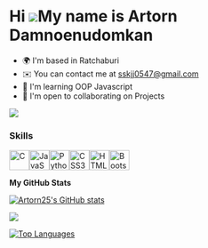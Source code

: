 Hi ![](https://user-images.githubusercontent.com/18350557/176309783-0785949b-9127-417c-8b55-ab5a4333674e.gif)My name is Artorn Damnoenudomkan
=============================================================================================================================================

* 🌍  I'm based in Ratchaburi
* ✉️  You can contact me at [sskjj0547@gmail.com](mailto:sskjj0547@gmail.com)
* 🧠  I'm learning OOP Javascript
* 🤝  I'm open to collaborating on Projects

<a href="https://www.github.com/Artorn25" target="_blank" rel="noreferrer"><img
src="https://img.shields.io/github/followers/Artorn25?logo=github&style=for-the-badge&color=22c55e&labelColor=000000" /></a>
### Skills

<p align='left'>
<a href="https://docs.microsoft.com/en-us/cpp/?view=msvc-170" target="_blank" rel="noreferrer"><img src="https://raw.githubusercontent.com/danielcranney/readme-generator/main/public/icons/skills/c-colored.svg" width="36" height="36" alt="C" /></a><a href="https://developer.mozilla.org/en-US/docs/Web/JavaScript" target="_blank" rel="noreferrer"><img src="https://raw.githubusercontent.com/danielcranney/readme-generator/main/public/icons/skills/javascript-colored.svg" width="36" height="36" alt="JavaScript" /></a><a href="https://www.python.org/" target="_blank" rel="noreferrer"><img src="https://raw.githubusercontent.com/danielcranney/readme-generator/main/public/icons/skills/python-colored.svg" width="36" height="36" alt="Python" /></a><a href="https://www.w3.org/TR/CSS/#css" target="_blank" rel="noreferrer"><img src="https://raw.githubusercontent.com/danielcranney/readme-generator/main/public/icons/skills/css3-colored.svg" width="36" height="36" alt="CSS3" /></a><a href="https://developer.mozilla.org/en-US/docs/Glossary/HTML5" target="_blank" rel="noreferrer"><img src="https://raw.githubusercontent.com/danielcranney/readme-generator/main/public/icons/skills/html5-colored.svg" width="36" height="36" alt="HTML5" /></a><a href="https://getbootstrap.com/" target="_blank" rel="noreferrer"><img src="https://raw.githubusercontent.com/danielcranney/readme-generator/main/public/icons/skills/bootstrap-colored.svg" width="36" height="36" alt="Bootstrap" /></a>
</p>

<b>My GitHub Stats</b>

<a href="http://www.github.com/Artorn25"><img src="https://github-readme-stats.vercel.app/api?username=Artorn25&show_icons=true&hide=&count_private=true&title_color=3382ed&text_color=ffffff&icon_color=22c55e&bg_color=000000&hide_border=true&show_icons=true" alt="Artorn25's GitHub stats" /></a>

<a href="http://www.github.com/Artorn25"><img src="https://github-readme-streak-stats.herokuapp.com/?user=Artorn25&stroke=ffffff&background=000000&ring=3382ed&fire=3382ed&currStreakNum=ffffff&currStreakLabel=3382ed&sideNums=ffffff&sideLabels=ffffff&dates=ffffff&hide_border=true" /></a>

<a href="https://github.com/Artorn25" align="left"><img src="https://github-readme-stats.vercel.app/api/top-langs/?username=Artorn25&langs_count=10&title_color=3382ed&text_color=ffffff&icon_color=22c55e&bg_color=000000&hide_border=true&locale=en&custom_title=Top%20%Languages" alt="Top Languages" /></a>
